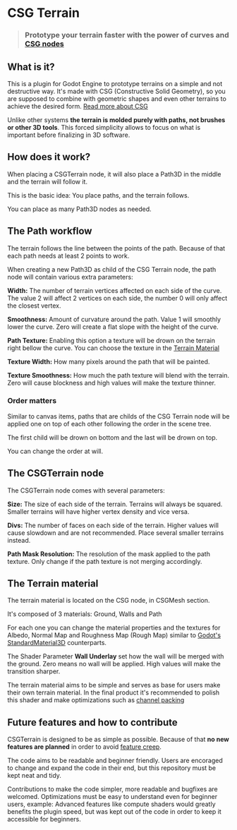 # CSG Terrain
> ### Prototype your terrain faster with the power of curves and [CSG nodes](https://docs.godotengine.org/en/stable/tutorials/3d/csg_tools.html)


## What is it?
This is a plugin for Godot Engine to prototype terrains on a simple and not destructive way. It's made with CSG (Constructive Solid Geometry), so you are supposed to combine with geometric shapes and even other terrains to achieve the desired form. [Read more about CSG](https://docs.godotengine.org/en/stable/tutorials/3d/csg_tools.html)

Unlike other systems **the terrain is molded purely with paths, not brushes or other 3D tools**. This forced simplicity allows to focus on what is important before finalizing in 3D software.


## How does it work?
When placing a CSGTerrain node, it will also place a Path3D in the middle and the terrain will follow it. 

This is the basic idea: You place paths, and the terrain follows.

You can place as many Path3D nodes as needed.


## The Path workflow
The terrain follows the line between the points of the path. Because of that each path needs at least 2 points to work. 

When creating a new Path3D as child of the CSG Terrain node, the path node will contain various extra parameters:

**Width:** The number of terrain vertices affected on each side of the curve. The value 2 will affect 2 vertices on each side, the number 0 will only affect the closest vertex.

**Smoothness:** Amount of curvature around the path. Value 1 will smoothly lower the curve. Zero will create a flat slope with the height of the curve.

**Path Texture:** Enabling this option a texture will be drown on the terrain right bellow the curve. You can choose the texture in the [Terrain Material](#terrain-material)

**Texture Width:** How many pixels around the path that will be painted.

**Texture Smoothness:** How much the path texture will blend with the terrain. Zero will cause blockness and high values will make the texture thinner.


### Order matters
Similar to canvas items, paths that are childs of the CSG Terrain node will be applied one on top of each other following the order in the scene tree.

The first child will be drown on bottom and the last will be drown on top. 

You can change the order at will.


## The CSGTerrain node
The CSGTerrain node comes with several parameters:

**Size:** The size of each side of the terrain. Terrains will always be squared. Smaller terrains will have higher vertex density and vice versa.

**Divs:** The number of faces on each side of the terrain. Higher values will cause slowdown and are not recommended. Place several smaller terrains instead.

**Path Mask Resolution:** The resolution of the mask applied to the path texture. Only change if the path texture is not merging accordingly.


## The Terrain material
The terrain material is located on the CSG node, in CSGMesh section.

It's composed of 3 materials: Ground, Walls and Path

For each one you can change the material properties and the textures for Albedo, Normal Map and Roughness Map (Rough Map) similar to [Godot's StandardMaterial3D](https://docs.godotengine.org/en/stable/tutorials/3d/standard_material_3d.html) counterparts.

The Shader Parameter **Wall Underlay** set how the wall will be merged with the ground. Zero means no wall will be applied. High values will make the transition sharper.

The terrain material aims to be simple and serves as base for users make their own terrain material. In the final product it's recommended to polish this shader and make optimizations such as [channel packing](http://wiki.polycount.com/wiki/ChannelPacking)


## Future features and how to contribute
CSGTerrain is designed to be as simple as possible. Because of that **no new features are planned** in order to avoid [feature creep](https://en.wikipedia.org/wiki/Feature_creep). 

The code aims to be readable and beginner friendly. Users are encoraged to change and expand the code in their end, but this repository must be kept neat and tidy.

Contributions to make the code simpler, more readable and bugfixes are welcomed. Optimizations must be easy to understand even for beginner users, example: Advanced features like compute shaders would greatly benefits the plugin speed, but was kept out of the code in order to keep it accessible for beginners.
